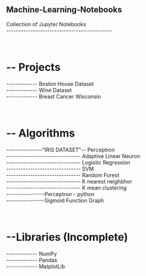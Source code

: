 ## Machine-Learning-Notebooks
Collection of Jupyter Notebooks<br>
--------------------------------------------<br>
<br><br>
# -- Projects
------------- Boston House Dataset<br>
------------- Wine Dataset<br>
------------- Breast Cancer Wisconsin<br>
<br>
<br>
# -- Algorithms<br>
---------------"IRIS DATASET"-- Perceptron<br>
------------------------------- Adaptive Linear Neuron<br>
------------------------------- Logistic Regression<br>
------------------------------- SVM<br>
------------------------------- Random Forest<br>
------------------------------- K nearest neighbhor<br>
------------------------------- K mean clustering<br>
----------------Perceptron - python<br>
----------------Sigmoid Function Graph<br>
<br><br>
# --Libraries (Incomplete)<br>
------------- NumPy<br>
------------- Pandas<br>
------------- MatplotLib<br>


